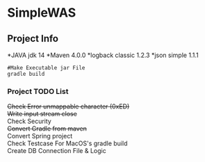 
# SimpleWAS

## Project Info
*JAVA jdk 14
*Maven 4.0.0
*logback classic 1.2.3
*json simple 1.1.1

```
#Make Executable jar File
gradle build
```

### Project TODO List
~~Check Error unmappable character (0xED)~~<br>
~~Write input stream close~~<br>
Check Security<br>
~~Convert Gradle from maven~~ <br>
Convert Spring project<br>
Check Testcase For MacOS's gradle build<br>
Create DB Connection File & Logic

